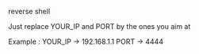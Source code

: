 reverse shell

Just replace YOUR_IP and PORT by the ones you aim at

Example : YOUR_IP -> 192.168.1.1 PORT -> 4444
